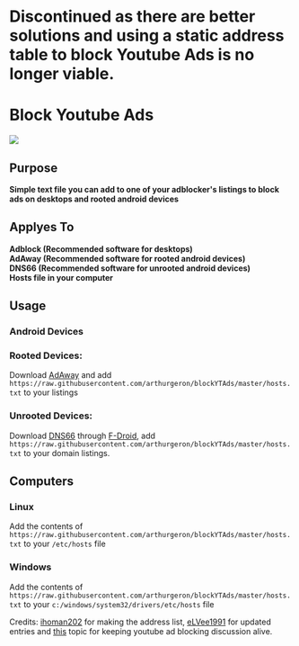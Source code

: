 # Discontinued as there are better solutions and using a static address table to block Youtube Ads is no longer viable.

# Block Youtube Ads    
<img src="https://getadblock.com/images/logo_adblock.png"></img>   
## Purpose
**Simple text file you can add to one of your adblocker's listings to block ads on desktops and rooted android devices**
## Applyes To
**Adblock (Recommended software for desktops)**   
**AdAway (Recommended software for rooted android devices)**   
**DNS66 (Recommended software for unrooted android devices)**   
**Hosts file in your computer**
## Usage
### Android Devices
### Rooted Devices:
Download [AdAway](https://adaway.org) and add `https://raw.githubusercontent.com/arthurgeron/blockYTAds/master/hosts.txt`
to your listings
### Unrooted Devices:
Download [DNS66](https://f-droid.org/en/packages/org.jak_linux.dns66/) through [F-Droid](https://f-droid.org), add
`https://raw.githubusercontent.com/arthurgeron/blockYTAds/master/hosts.txt` to your domain listings.

## Computers
### Linux
Add the contents of `https://raw.githubusercontent.com/arthurgeron/blockYTAds/master/hosts.txt` to
your `/etc/hosts` file

### Windows
Add  the contents of `https://raw.githubusercontent.com/arthurgeron/blockYTAds/master/hosts.txt` to
your `c:/windows/system32/drivers/etc/hosts` file
   
Credits: <a href="https://www.reddit.com/r/dropgoogle/comments/5tnjxl/block_youtube_ads_2017_hosts_file/">ihoman202</a> for making the address list,
 <a href="https://github.com/eLVee1991/youtubeblock">eLVee1991</a> for updated entries and <a href="https://discourse.pi-hole.net/t/how-do-i-block-ads-on-youtube/253/161">this</a> topic for keeping youtube ad blocking discussion alive.

